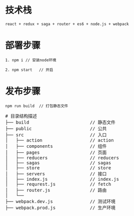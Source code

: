 # 技术栈
    react + redux + saga + router + es6 + node.js + webpack

# 部署步骤
    1. npm i // 安装node环境

    2. npm start   // 开启

# 发布步骤
    npm run build  // 打包静态文件


<pre># 目录结构描述
├── build                       // 静态文件
├── public                      // 公共
├── src                         // 入口
│   ├── action                  // action
│   ├── components              // 组件
│   ├── pages                   // 页面
│   ├── reducers                // reducers
│   ├── sagas                   // sagas
│   ├── store                   // store
│   ├── servers                 // 接口
│   ├── index.js                // index.js
│   ├── requrest.js             // fetch
│   ├── router.js               // 路由
│   └── 
├── webpack.dev.js              // 测试环境
├── webpack.prod.js             // 生产环境
</pre>
